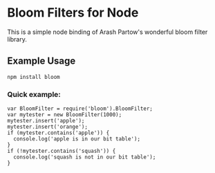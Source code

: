Bloom Filters for Node
=======================

This is a simple node binding of Arash Partow's wonderful bloom filter library.

Example Usage
-------------

    npm install bloom

### Quick example:

    var BloomFilter = require('bloom').BloomFilter;
    var mytester = new BloomFilter(1000);
    mytester.insert('apple');
    mytester.insert('orange');
    if (mytester.contains('apple')) {
      console.log('apple is in our bit table');
    }
    if (!mytester.contains('squash')) {
      console.log('squash is not in our bit table');
    }
